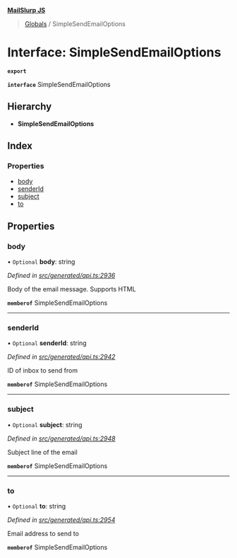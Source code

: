 **[MailSlurp JS](../README.md)**

> [Globals](../README.md) / SimpleSendEmailOptions

# Interface: SimpleSendEmailOptions

**`export`** 

**`interface`** SimpleSendEmailOptions

## Hierarchy

* **SimpleSendEmailOptions**

## Index

### Properties

* [body](simplesendemailoptions.md#body)
* [senderId](simplesendemailoptions.md#senderid)
* [subject](simplesendemailoptions.md#subject)
* [to](simplesendemailoptions.md#to)

## Properties

### body

• `Optional` **body**: string

*Defined in [src/generated/api.ts:2936](https://github.com/mailslurp/mailslurp-client/blob/cdc62f8/src/generated/api.ts#L2936)*

Body of the email message. Supports HTML

**`memberof`** SimpleSendEmailOptions

___

### senderId

• `Optional` **senderId**: string

*Defined in [src/generated/api.ts:2942](https://github.com/mailslurp/mailslurp-client/blob/cdc62f8/src/generated/api.ts#L2942)*

ID of inbox to send from

**`memberof`** SimpleSendEmailOptions

___

### subject

• `Optional` **subject**: string

*Defined in [src/generated/api.ts:2948](https://github.com/mailslurp/mailslurp-client/blob/cdc62f8/src/generated/api.ts#L2948)*

Subject line of the email

**`memberof`** SimpleSendEmailOptions

___

### to

• `Optional` **to**: string

*Defined in [src/generated/api.ts:2954](https://github.com/mailslurp/mailslurp-client/blob/cdc62f8/src/generated/api.ts#L2954)*

Email address to send to

**`memberof`** SimpleSendEmailOptions
